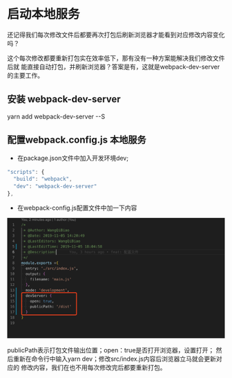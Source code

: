 <!--
 * @Author: WangQiBiao
 * @Date: 2019-11-05 17:48:01
 * @LastEditors: WangQiBiao
 * @LastEditTime: 2019-11-05 18:10:30
 * @Description:
 -->
# 启动本地服务

还记得我们每次修改文件后都要再次打包后刷新浏览器才能看到对应修改内容变化吗？

这个每次修改都要重新打包实在效率低下，那有没有一种方案能解决我们修改文件后就
能直接自动打包，并刷新浏览器？答案是有，这就是webpack-dev-server的主要工作。

## 安装 webpack-dev-server

yarn add webpack-dev-server --S

## 配置webpack.config.js 本地服务

* 在package.json文件中加入开发环境dev;

```js
"scripts": {
  "build": "webpack",
  "dev": "webpack-dev-server"
},
```

* 在webpack-config.js配置文件中加一下内容

![](./images/10.png)

publicPath表示打包文件输出位置；open：true是否打开浏览器，设置打开；
然后重新在命令行中输入yarn dev；修改src/index.js内容后浏览器立马就会更新对应的
修改内容，我们在也不用每次修改完后都要重新打包。
